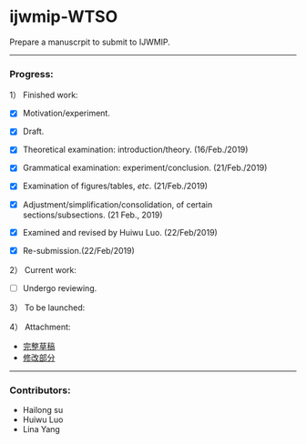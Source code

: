 # ijwmip-WTSO
Prepare a manuscrpit to submit to IJWMIP.

---
### Progress:

1） Finished work:
 * [x] Motivation/experiment.
 * [x] Draft.
 * [x] Theoretical examination: introduction/theory. (16/Feb./2019)
 * [x] Grammatical examination: experiment/conclusion. (21/Feb./2019)
 * [x] Examination of figures/tables, *etc*. (21/Feb./2019)
 * [x] Adjustment/simplification/consolidation, of certain sections/subsections. (21 Feb., 2019)
 * [x] Examined and revised by Huiwu Luo. (22/Feb/2019)
 * [x] Re-submission.(22/Feb/2019)


2） Current work:
* [ ] Undergo reviewing.

3） To be launched:


4） Attachment:
  * [完整草稿](ws-ijwmip.pdf)
  * [修改部分](ws-ijwmip-r1.pdf)

---

### Contributors:
* Hailong su
* Huiwu Luo
* Lina Yang
